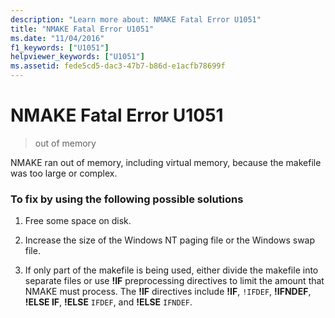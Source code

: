 ```yaml
---
description: "Learn more about: NMAKE Fatal Error U1051"
title: "NMAKE Fatal Error U1051"
ms.date: "11/04/2016"
f1_keywords: ["U1051"]
helpviewer_keywords: ["U1051"]
ms.assetid: fede5cd5-dac3-47b7-b86d-e1acfb78699f
---
```

# NMAKE Fatal Error U1051

> out of memory

NMAKE ran out of memory, including virtual memory, because the makefile was too large or complex.

### To fix by using the following possible solutions

1. Free some space on disk.

1. Increase the size of the Windows NT paging file or the Windows swap file.

1. If only part of the makefile is being used, either divide the makefile into separate files or use **!IF** preprocessing directives to limit the amount that NMAKE must process. The **!IF** directives include **!IF**, `!IFDEF`, **!IFNDEF**, **!ELSE IF**, **!ELSE** `IFDEF`, and **!ELSE** `IFNDEF`.

